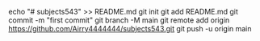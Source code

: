 echo "# subjects543" >> README.md
git init
git add README.md
git commit -m "first commit"
git branch -M main
git remote add origin https://github.com/Airry4444444/subjects543.git
git push -u origin main
